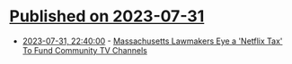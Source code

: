 # [Published on 2023-07-31](index.md)

* [2023-07-31, 22:40:00](https://entertainment.slashdot.org/story/23/07/31/213215/massachusetts-lawmakers-eye-a-netflix-tax-to-fund-community-tv-channels?utm_source=rss1.0mainlinkanon&utm_medium=feed) - [Massachusetts Lawmakers Eye a 'Netflix Tax' To Fund Community TV Channels](https://entertainment.slashdot.org/story/23/07/31/213215/massachusetts-lawmakers-eye-a-netflix-tax-to-fund-community-tv-channels?utm_source=rss1.0mainlinkanon&utm_medium=feed)
